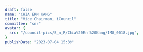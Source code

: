 ```yaml
---
draft: false
name: "CHIA ERN KANG"
title: "Vice Chairman, iCouncil"
committee: "snr"
avatar: {
  src: "/council-pics/S_n_R/Chia%20Ern%20Kang/IMG_0018.jpg",
}
publishDate: "2023-07-04 15:39"
---
```

